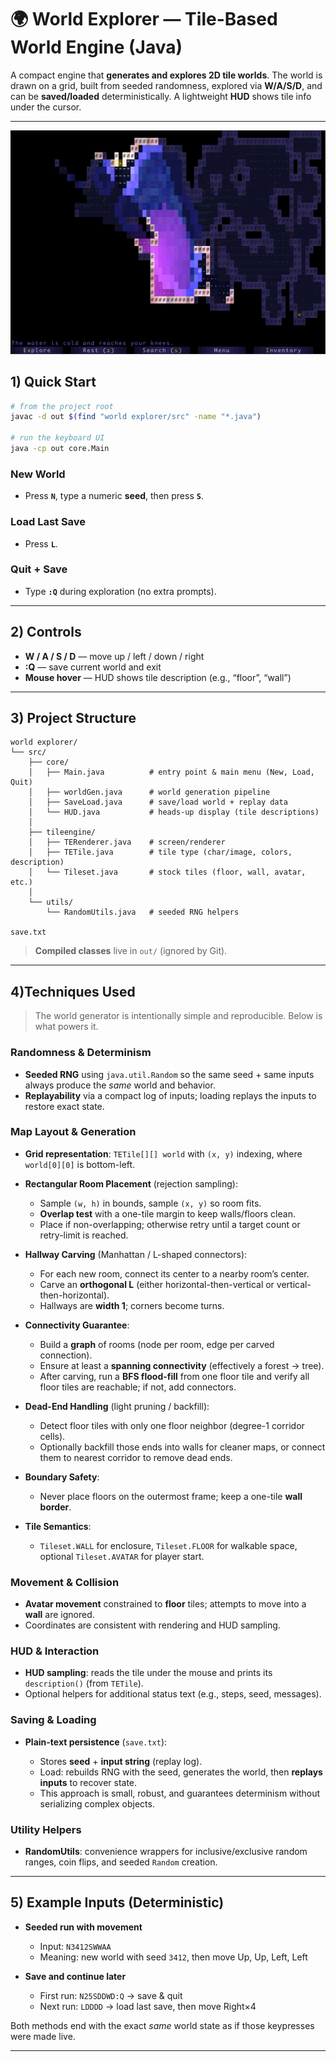 
# 🌍 World Explorer — Tile-Based World Engine (Java)

A compact engine that **generates and explores 2D tile worlds**. The world is drawn on a grid, built from seeded randomness, explored via **W/A/S/D**, and can be **saved/loaded** deterministically. A lightweight **HUD** shows tile info under the cursor.

---

![ingame image](explorer_ingame.png)

## 1) Quick Start

```bash
# from the project root
javac -d out $(find "world explorer/src" -name "*.java")

# run the keyboard UI
java -cp out core.Main
````

### New World

* Press **`N`**, type a numeric **seed**, then press **`S`**.

### Load Last Save

* Press **`L`**.

### Quit + Save

* Type **`:Q`** during exploration (no extra prompts).

---

## 2) Controls

* **W / A / S / D** — move up / left / down / right
* **:Q** — save current world and exit
* **Mouse hover** — HUD shows tile description (e.g., “floor”, “wall”)

---

## 3) Project Structure

```
world explorer/
└── src/
    ├── core/
    │   ├── Main.java          # entry point & main menu (New, Load, Quit)
    │   ├── worldGen.java      # world generation pipeline
    │   ├── SaveLoad.java      # save/load world + replay data
    │   └── HUD.java           # heads-up display (tile descriptions)
    │
    ├── tileengine/
    │   ├── TERenderer.java    # screen/renderer
    │   ├── TETile.java        # tile type (char/image, colors, description)
    │   └── Tileset.java       # stock tiles (floor, wall, avatar, etc.)
    │
    └── utils/
        └── RandomUtils.java   # seeded RNG helpers

save.txt
```

> **Compiled classes** live in `out/` (ignored by Git).

---

## 4)Techniques Used

> The world generator is intentionally simple and reproducible. Below is what powers it.

### Randomness & Determinism

* **Seeded RNG** using `java.util.Random` so the same seed + same inputs always produce the *same* world and behavior.
* **Replayability** via a compact log of inputs; loading replays the inputs to restore exact state.

### Map Layout & Generation

* **Grid representation**: `TETile[][] world` with `(x, y)` indexing, where `world[0][0]` is bottom-left.
* **Rectangular Room Placement** (rejection sampling):

  * Sample `(w, h)` in bounds, sample `(x, y)` so room fits.
  * **Overlap test** with a one-tile margin to keep walls/floors clean.
  * Place if non-overlapping; otherwise retry until a target count or retry-limit is reached.
* **Hallway Carving** (Manhattan / L-shaped connectors):

  * For each new room, connect its center to a nearby room’s center.
  * Carve an **orthogonal L** (either horizontal-then-vertical or vertical-then-horizontal).
  * Hallways are **width 1**; corners become turns.
* **Connectivity Guarantee**:

  * Build a **graph** of rooms (node per room, edge per carved connection).
  * Ensure at least a **spanning connectivity** (effectively a forest → tree).
  * After carving, run a **BFS flood-fill** from one floor tile and verify all floor tiles are reachable; if not, add connectors.
* **Dead-End Handling** (light pruning / backfill):

  * Detect floor tiles with only one floor neighbor (degree-1 corridor cells).
  * Optionally backfill those ends into walls for cleaner maps, or connect them to nearest corridor to remove dead ends.
* **Boundary Safety**:

  * Never place floors on the outermost frame; keep a one-tile **wall border**.
* **Tile Semantics**:

  * `Tileset.WALL` for enclosure, `Tileset.FLOOR` for walkable space, optional `Tileset.AVATAR` for player start.

### Movement & Collision

* **Avatar movement** constrained to **floor** tiles; attempts to move into a **wall** are ignored.
* Coordinates are consistent with rendering and HUD sampling.

### HUD & Interaction

* **HUD sampling**: reads the tile under the mouse and prints its `description()` (from `TETile`).
* Optional helpers for additional status text (e.g., steps, seed, messages).

### Saving & Loading

* **Plain-text persistence** (`save.txt`):

  * Stores **seed** + **input string** (replay log).
  * Load: rebuilds RNG with the seed, generates the world, then **replays inputs** to recover state.
  * This approach is small, robust, and guarantees determinism without serializing complex objects.

### Utility Helpers

* **RandomUtils**: convenience wrappers for inclusive/exclusive random ranges, coin flips, and seeded `Random` creation.

---

## 5) Example Inputs (Deterministic)

* **Seeded run with movement**

  * Input: `N3412SWWAA`
  * Meaning: new world with seed `3412`, then move Up, Up, Left, Left

* **Save and continue later**

  * First run: `N25SDDWD:Q` → save & quit
  * Next run: `LDDDD` → load last save, then move Right×4

Both methods end with the exact *same* world state as if those keypresses were made live.

---





```
```
